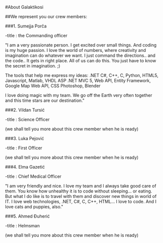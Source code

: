 #About Galaktikosi

##We represent you our crew members:

###1. Sumejja Porča

-title : the Commanding officer

"I am a very passionate person. I get excited over small things. And coding is my huge passion. 
I love the world of numbers, where creativity and imagination can do whatever we want. I just 
command the directions.. and the code.. It gets in right place. All of us can do this. You just have to know 
the secret in imagination. ;)

The tools that help me express my ideas: 
.NET
C#, C++, C, Python, HTML5, Javascript, Matlab, VHDL
ASP .NET MVC 5, Web API, Entity Framework, Google Map Web API, CSS
Photoshop, Blender

I love doing magic with my team. We go off the Earth very often together and this time stars are our destination." 

###2. Vildan Tursić

-title : Science Officer

(we shall tell you more about this crew member when he is ready)

###3. Luka Pejović

-title : First Officer

(we shall tell you more about this crew member when he is ready)

###4. Elma Gazetić

-title : Chief Medical Officer

"I am very friendly and nice. I love my team and I always take good care of them. You know how unhealthy it is to code 
without sleeping... or eating. But what I do like is to travel with them and discover new things in world of IT. I love 
web technologies, .NET, C#, C, C++, HTML... I love to code. And I love cats and puppies, also." 

###5. Ahmed Đuherić

-title : Helmsman

(we shall tell you more about this crew member when he is ready)
